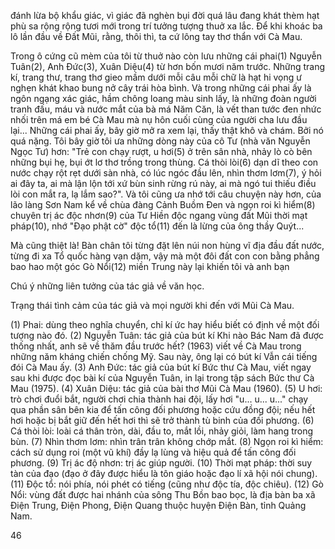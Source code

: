 đánh lừa bộ khẩu giác, vì giác đã nghèn bụi đời quá lâu đang khát thèm hạt phù sa rộng rộng tươi mới trong trí tưởng tượng thuở xa lắc. Để khi khoác ba lô lần đầu về Đất Mũi, rằng, thôi thì, ta cứ lông tay thơ thẩn với Cà Mau.

Trong ô cứng cũ mèm của tôi từ thuở nào còn lưu những cái phai(1) Nguyễn Tuân(2), Anh Đức(3), Xuân Diệu(4) từ hơn bốn mươi năm trước. Những trang kí, trang thư, trang thơ gieo mầm dưới mỗi câu mỗi chữ là hạt hi vọng ư nghẹn khát khao bung nở cây trái hòa bình. Và trong những cái phai ấy là ngôn ngạng xác giác, hầm chông loang màu sinh lấy, là những đoàn người tranh đấu, máu và nước mắt của bà má Năm Căn, là vết than tước đen nhức nhối trên má em bé Cà Mau mà nụ hôn cuối cùng của người cha lưu đầu lại... Những cái phai ấy, bây giờ mở ra xem lại, thấy thật khô và chám. Bởi nó quá nặng. Tôi bây giờ tôi ưa những dòng này của cô Tư (nhà văn Nguyễn Ngọc Tư) hơn: "Trẻ con chạy rượt, u hơi(5) ở trên sân nhà, nhảy lò cò bên những bụi hẹ, bụi ớt lơ thơ trồng trong thùng. Cá thòi lòi(6) dạn dĩ theo con nước chạy rột rẹt dưới sàn nhà, có lúc ngóc đầu lên, nhìn thơm lơm(7), ý hỏi ai đây ta, ai mà lận lộn tới xứ bùn sinh rừng rú này, ai mà ngó tui thiếu điều lòi con mắt ra, lạ lắm sao?". Và tôi cũng ưa nhớ tới câu chuyện này hơn, của lão làng Sơn Nam kể về chùa đàng Cảnh Buồm Đen và ngọn roi kì hiểm(8) chuyên trị ác độc nhơn(9) của Tư Hiền độc ngang vùng đất Mũi thời mạt pháp(10), nhớ "Đạo phật cờ" độc tổ(11) đến là lừng của ông thầy Quýt...

Mà cũng thiệt là! Bàn chân tôi từng đặt lên núi non hùng vĩ địa đầu đất nước, từng đi xa Tổ quốc hàng vạn dặm, vậy mà một đôi đất con con bằng phẳng bao hao một góc Gò Nổi(12) miền Trung này lại khiến tôi và anh bạn

Chú ý những liên tưởng của tác giả về văn học.

Trạng thái tình cảm của tác giả và mọi người khi đến với Mũi Cà Mau.

(1) Phai: dùng theo nghĩa chuyển, chỉ kí ức hay hiểu biết có định về một đối tượng nào đó.
(2) Nguyễn Tuân: tác giả của bút kí Khi nào Bác Nam đã được thống nhất, anh sẽ về thăm đầu trước hết? (1963) viết về Cà Mau trong những năm kháng chiến chống Mỹ. Sau này, ông lại có bút kí Vẫn cái tiếng đói Cà Mau ấy.
(3) Anh Đức: tác giả của bút kí Bức thư Cà Mau, viết ngay sau khi được đọc bài kí của Nguyễn Tuân, in lại trong tập sách Bức thư Cà Mau (1975).
(4) Xuân Diệu: tác giả của bài thơ Mũi Cà Mau (1960).
(5) U hơi: trò chơi đuổi bắt, người chơi chia thành hai đội, lấy hơi "u... u... u..." chạy qua phần sân bên kia để tấn công đối phương hoặc cứu đồng đội; nếu hết hơi hoặc bị bắt giữ đến hết hơi thì sẽ trở thành tù binh của đối phương.
(6) Cá thòi lòi: loài cá thân tròn, dài, đầu to, mắt lồi, nhảy giỏi, làm hang trong bùn.
(7) Nhìn thơm lơm: nhìn trân trân không chớp mắt.
(8) Ngọn roi kì hiểm: cách sử dụng roi (một vũ khí) đầy lạ lùng và hiệu quả để tấn công đối phương.
(9) Trị ác độ nhơn: trị ác giúp người.
(10) Thời mạt pháp: thời suy tàn của đạo (đạo ở đây được hiểu là tôn giáo hoặc đạo lí xã hội nói chung).
(11) Độc tổ: nói phía, nói phét có tiếng (cũng như độc tía, độc chiêu).
(12) Gò Nổi: vùng đất được hai nhánh của sông Thu Bồn bao bọc, là địa bàn ba xã Điện Trung, Điện Phong, Điện Quang thuộc huyện Điện Bàn, tỉnh Quảng Nam.

46
